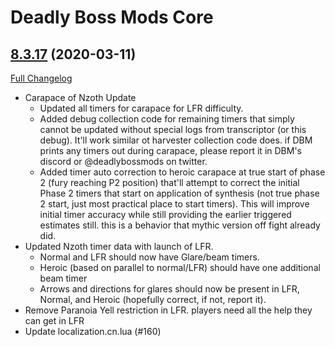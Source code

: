 # Deadly Boss Mods Core

## [8.3.17](https://github.com/DeadlyBossMods/DeadlyBossMods/tree/8.3.17) (2020-03-11)
[Full Changelog](https://github.com/DeadlyBossMods/DeadlyBossMods/compare/8.3.16...8.3.17)

- Carapace of Nzoth Update  
     - Updated all timers for carapace for LFR difficulty.  
     - Added debug collection code for remaining timers that simply cannot be updated without special logs from transcriptor (or this debug). It'll work similar ot harvester collection code does. if DBM prints any timers out during carapace, please report it in DBM's discord or @deadlybossmods on twitter.  
     - Added timer auto correction to heroic carapace at true start of phase 2 (fury reaching P2 position) that'll attempt to correct the initial Phase 2 timers that start on application of synthesis (not true phase 2 start, just most practical place to start timers). This will improve initial timer accuracy while still providing the earlier triggered estimates still. this is a behavior that mythic version off fight already did.  
- Updated Nzoth timer data with launch of LFR.  
     - Normal and LFR should now have Glare/beam timers.  
     - Heroic (based on parallel to normal/LFR) should have one additional beam timer  
     - Arrows and directions for glares should now be present in LFR, Normal, and Heroic (hopefully correct, if not, report it).  
- Remove Paranoia Yell restriction in LFR. players need all the help they can get in LFR  
- Update localization.cn.lua (#160)  
